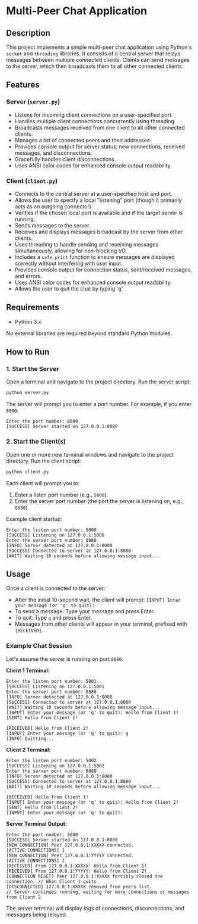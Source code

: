 # Multi-Peer Chat Application

## Description

This project implements a simple multi-peer chat application using Python's `socket` and `threading` libraries. It consists of a central server that relays messages between multiple connected clients. Clients can send messages to the server, which then broadcasts them to all other connected clients.

## Features

### Server (`server.py`)
-   Listens for incoming client connections on a user-specified port.
-   Handles multiple client connections concurrently using threading.
-   Broadcasts messages received from one client to all other connected clients.
-   Manages a list of connected peers and their addresses.
-   Provides console output for server status, new connections, received messages, and disconnections.
-   Gracefully handles client disconnections.
-   Uses ANSI color codes for enhanced console output readability.

### Client (`client.py`)
-   Connects to the central server at a user-specified host and port.
-   Allows the user to specify a local "listening" port (though it primarily acts as an outgoing connector).
-   Verifies if the chosen local port is available and if the target server is running.
-   Sends messages to the server.
-   Receives and displays messages broadcast by the server from other clients.
-   Uses threading to handle sending and receiving messages simultaneously, allowing for non-blocking I/O.
-   Includes a `safe_print` function to ensure messages are displayed correctly without interfering with user input.
-   Provides console output for connection status, sent/received messages, and errors.
-   Uses ANSI color codes for enhanced console output readability.
-   Allows the user to quit the chat by typing 'q'.

## Requirements

-   Python 3.x

No external libraries are required beyond standard Python modules.

## How to Run

### 1. Start the Server

Open a terminal and navigate to the project directory. Run the server script:
```bash
python server.py
```
The server will prompt you to enter a port number. For example, if you enter `8080`:
```
Enter the port number: 8080
[SUCCESS] Server started on 127.0.0.1:8080
```

### 2. Start the Client(s)

Open one or more new terminal windows and navigate to the project directory. Run the client script:
```bash
python client.py
```
Each client will prompt you to:
1.  Enter a listen port number (e.g., `5000`).
2.  Enter the server port number (the port the server is listening on, e.g., `8080`).

Example client startup:
```
Enter the listen port number: 5000
[SUCCESS] Listening on 127.0.0.1:5000
Enter the server port number: 8080
[INFO] Server detected at 127.0.0.1:8080
[SUCCESS] Connected to server at 127.0.0.1:8080
[WAIT] Waiting 10 seconds before allowing message input...
```

## Usage

Once a client is connected to the server:
-   After the initial 10-second wait, the client will prompt: `[INPUT] Enter your message (or 'q' to quit):`
-   To send a message: Type your message and press Enter.
-   To quit: Type `q` and press Enter.
-   Messages from other clients will appear in your terminal, prefixed with `[RECEIVED]`.

### Example Chat Session

Let's assume the server is running on port `8080`.

**Client 1 Terminal:**
```
Enter the listen port number: 5001
[SUCCESS] Listening on 127.0.0.1:5001
Enter the server port number: 8080
[INFO] Server detected at 127.0.0.1:8080
[SUCCESS] Connected to server at 127.0.0.1:8080
[WAIT] Waiting 10 seconds before allowing message input...
[INPUT] Enter your message (or 'q' to quit): Hello from Client 1!
[SENT] Hello from Client 1!
                                                                                
[RECEIVED] Hello from Client 2!
[INPUT] Enter your message (or 'q' to quit): q
[INFO] Quitting...
```

**Client 2 Terminal:**
```
Enter the listen port number: 5002
[SUCCESS] Listening on 127.0.0.1:5002
Enter the server port number: 8080
[INFO] Server detected at 127.0.0.1:8080
[SUCCESS] Connected to server at 127.0.0.1:8080
[WAIT] Waiting 10 seconds before allowing message input...
                                                                                
[RECEIVED] Hello from Client 1!
[INPUT] Enter your message (or 'q' to quit): Hello from Client 2!
[SENT] Hello from Client 2!
[INPUT] Enter your message (or 'q' to quit): 
```

**Server Terminal Output:**
```
Enter the port number: 8080
[SUCCESS] Server started on 127.0.0.1:8080
[NEW CONNECTION] Peer 127.0.0.1:XXXXX connected.
[ACTIVE CONNECTIONS] 1
[NEW CONNECTION] Peer 127.0.0.1:YYYYY connected.
[ACTIVE CONNECTIONS] 2
[RECEIVED] From 127.0.0.1:XXXXX: Hello from Client 1!
[RECEIVED] From 127.0.0.1:YYYYY: Hello from Client 2!
[CONNECTION RESET] Peer 127.0.0.1:XXXXX forcibly closed the connection. // When Client 1 quits
[DISCONNECTED] 127.0.0.1:XXXXX removed from peers list.
// Server continues running, waiting for more connections or messages from Client 2
```

The server terminal will display logs of connections, disconnections, and messages being relayed. 